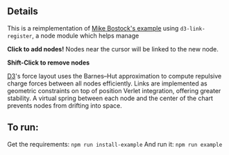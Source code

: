 ## Details ##

This is a reimplementation of [Mike Bostock's example](http://bl.ocks.org/mbostock/929623) using `d3-link-register`, a node module which helps manage 

**Click to add nodes!** Nodes near the cursor will be linked to the new node.

**Shift-Click to remove nodes**

[D3](http://d3js.org/)'s force layout uses the Barnes–Hut approximation to compute repulsive charge forces between all nodes efficiently. Links are implemented as geometric constraints on top of position Verlet integration, offering greater stability. A virtual spring between each node and the center of the chart prevents nodes from drifting into space.


## To run: ##
Get the requirements: `npm run install-example`
And run it: `npm run example`

